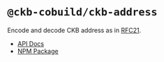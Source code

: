 # `@ckb-cobuild/ckb-address`

Encode and decode CKB address as in [RFC21](https://github.com/nervosnetwork/rfcs/blob/master/rfcs/0021-ckb-address-format/0021-ckb-address-format.md).

- [API Docs](https://ckb-cobuild-docs.vercel.app/api/modules/_ckb_cobuild_ckb_address.html)
- [NPM Package](https://www.npmjs.com/package/@ckb-cobuild/ckb-address)
